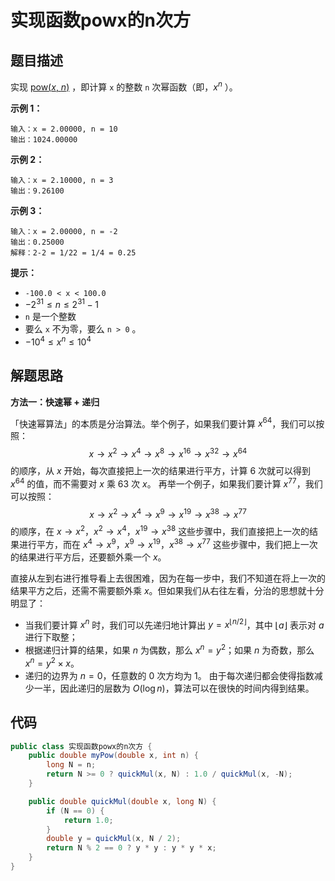 # 实现函数powx的n次方

## 题目描述

实现 [pow(*x*, *n*)](https://www.cplusplus.com/reference/valarray/pow/) ，即计算 `x` 的整数 `n` 次幂函数（即，$x^n$ ）。

**示例 1：**

```
输入：x = 2.00000, n = 10
输出：1024.00000
```

**示例 2：**

```
输入：x = 2.10000, n = 3
输出：9.26100
```

**示例 3：**

```
输入：x = 2.00000, n = -2
输出：0.25000
解释：2-2 = 1/22 = 1/4 = 0.25
```

 

**提示：**

- `-100.0 < x < 100.0`
- $-2^{31} \leq n \leq 2^{31} - 1$
- `n` 是一个整数
- 要么 `x` 不为零，要么 `n > 0` 。
- $-10^4 \leq x^n \leq 10^4$

## 解题思路

**方法一：快速幂 + 递归** 

「快速幂算法」的本质是分治算法。举个例子，如果我们要计算 $x^{64}$，我们可以按照：
$$
x \rightarrow x^2 \rightarrow x^4 \rightarrow x^8 \rightarrow x^{16} \rightarrow x^{32} \rightarrow x^{64}
$$
的顺序，从 $x$ 开始，每次直接把上一次的结果进行平方，计算 6 次就可以得到 $x^{64}$ 的值，而不需要对 $x$ 乘 63 次 $x$。 再举一个例子，如果我们要计算 $x^{77}$​，我们可以按照：
$$
x \rightarrow x^2 \rightarrow x^4 \rightarrow x^9 \rightarrow x^{19} \rightarrow x^{38} \rightarrow x^{77}
$$
的顺序，在 $x \rightarrow x^2$，$x^2 \rightarrow x^4$，$x^{19} \rightarrow x^{38}$ 这些步骤中，我们直接把上一次的结果进行平方，而在 $x^4 \rightarrow x^9$，$x^9 \rightarrow x^{19}$，$x^{38} \rightarrow x^{77}$ 这些步骤中，我们把上一次的结果进行平方后，还要额外乘一个 $x$​。 

直接从左到右进行推导看上去很困难，因为在每一步中，我们不知道在将上一次的结果平方之后，还需不需要额外乘 $x$。但如果我们从右往左看，分治的思想就十分明显了： 

- 当我们要计算 $x^n$ 时，我们可以先递归地计算出 $y = x^{\lfloor n/2 \rfloor}$，其中 $\lfloor a \rfloor$ 表示对 $a$​ 进行下取整；
-  根据递归计算的结果，如果 $n$ 为偶数，那么 $x^n = y^2$；如果 $n$ 为奇数，那么 $x^n = y^2 \times x$。
-  递归的边界为 $n = 0$，任意数的 0 次方均为 1。 由于每次递归都会使得指数减少一半，因此递归的层数为 $O(\log n)$，算法可以在很快的时间内得到结果。



## 代码

```java
public class 实现函数powx的n次方 {
    public double myPow(double x, int n) {
        long N = n;
        return N >= 0 ? quickMul(x, N) : 1.0 / quickMul(x, -N);
    }

    public double quickMul(double x, long N) {
        if (N == 0) {
            return 1.0;
        }
        double y = quickMul(x, N / 2);
        return N % 2 == 0 ? y * y : y * y * x;
    }
}
```

